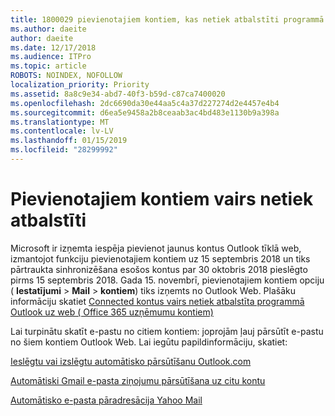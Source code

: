 ```yaml
---
title: 1800029 pievienotajiem kontiem, kas netiek atbalstīti programmā Outlook Web
ms.author: daeite
author: daeite
ms.date: 12/17/2018
ms.audience: ITPro
ms.topic: article
ROBOTS: NOINDEX, NOFOLLOW
localization_priority: Priority
ms.assetid: 8a8c9e34-abd7-40f3-b59d-c87ca7400020
ms.openlocfilehash: 2dc6690da30e44aa5c4a37d227274d2e4457e4b4
ms.sourcegitcommit: d6ea5e9458a2b8ceaab3ac4bd483e1130b9a398a
ms.translationtype: MT
ms.contentlocale: lv-LV
ms.lasthandoff: 01/15/2019
ms.locfileid: "28299992"
---
```

# <a name="connected-accounts-are-no-longer-supported"></a>Pievienotajiem kontiem vairs netiek atbalstīti

Microsoft ir izņemta iespēja pievienot jaunus kontus Outlook tīklā web, izmantojot funkciju pievienotajiem kontiem uz 15 septembris 2018 un tiks pārtraukta sinhronizēšana esošos kontus par 30 oktobris 2018 pieslēgto pirms 15 septembris 2018. Gada 15. novembrī, pievienotajiem kontiem opciju ( **Iestatījumi** \> **Mail** \> **kontiem**) tiks izņemts no Outlook Web. Plašāku informāciju skatiet [Connected kontus vairs netiek atbalstīta programmā Outlook uz web ( Office 365 uzņēmumu kontiem)](https://support.office.com/en-us/article/Connected-accounts-is-no-longer-supported-in-Outlook-on-the-web-Office-365-for-business-accounts-5cc526bf-e928-4a99-8b9f-5e089df7d887)
  
Lai turpinātu skatīt e-pastu no citiem kontiem: joprojām ļauj pārsūtīt e-pastu no šiem kontiem Outlook Web. Lai iegūtu papildinformāciju, skatiet:
  
[Ieslēgtu vai izslēgtu automātisko pārsūtīšanu Outlook.com](https://go.microsoft.com/fwlink/?linkid=2038346)
  
[Automātiski Gmail e-pasta ziņojumu pārsūtīšana uz citu kontu](https://support.google.com/mail/answer/10957?hl=en)
  
[Automātisko e-pasta pāradresācija Yahoo Mail](https://help.yahoo.com/kb/SLN22028.mdl?guccounter=1)
  

